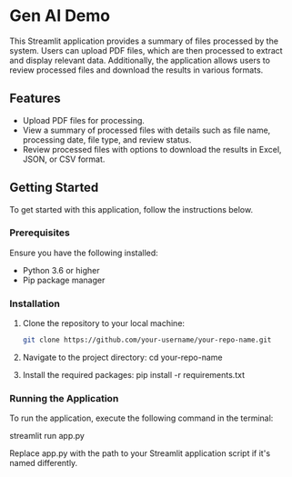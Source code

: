 # Gen AI Demo

This Streamlit application provides a summary of files processed by the system. Users can upload PDF files, which are then processed to extract and display relevant data. Additionally, the application allows users to review processed files and download the results in various formats.

## Features

- Upload PDF files for processing.
- View a summary of processed files with details such as file name, processing date, file type, and review status.
- Review processed files with options to download the results in Excel, JSON, or CSV format.

## Getting Started

To get started with this application, follow the instructions below.

### Prerequisites

Ensure you have the following installed:

- Python 3.6 or higher
- Pip package manager

### Installation

1. Clone the repository to your local machine:
   ```bash
   git clone https://github.com/your-username/your-repo-name.git
   ```
2. Navigate to the project directory:
   cd your-repo-name

3. Install the required packages:
   pip install -r requirements.txt

### Running the Application

To run the application, execute the following command in the terminal:

streamlit run app.py

Replace app.py with the path to your Streamlit application script if it's named differently.
